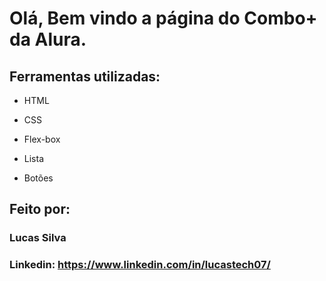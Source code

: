 # Olá, Bem vindo a página do Combo+ da Alura.

## Ferramentas utilizadas:

* HTML

* CSS

* Flex-box

* Lista

* Botões

## Feito por:

### Lucas Silva

### Linkedin: https://www.linkedin.com/in/lucastech07/